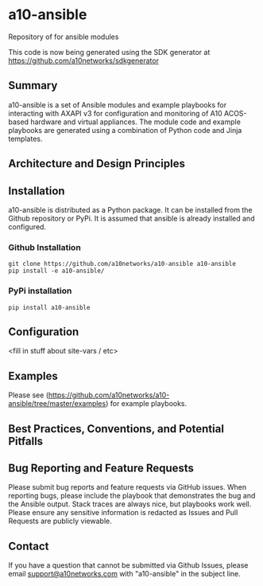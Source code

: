 # a10-ansible
Repository of for ansible modules

This code is now being generated using the SDK generator at https://github.com/a10networks/sdkgenerator

## Summary
a10-ansible is a set of Ansible modules and example playbooks for interacting with AXAPI v3 for configuration and monitoring of A10 ACOS-based hardware and virtual appliances. The module code and example playbooks are generated using a combination of Python code and Jinja templates.

## Architecture and Design Principles
<Fill in>

## Installation
a10-ansible is distributed as a Python package. It can be installed from the Github repository or PyPi. It is assumed that ansible is already installed and configured.

### Github Installation
~~~
git clone https://github.com/a10networks/a10-ansible a10-ansible
pip install -e a10-ansible/
~~~
### PyPi installation
~~~
pip install a10-ansible
~~~

## Configuration
<fill in stuff about site-vars / etc>

## Examples
Please see (https://github.com/a10networks/a10-ansible/tree/master/examples) for example playbooks.

## Best Practices, Conventions, and Potential Pitfalls

## Bug Reporting and Feature Requests
Please submit bug reports and feature requests via GitHub issues. When reporting bugs, please include the playbook that demonstrates the bug and the Ansible output. Stack traces are always nice, but playbooks work well. Please ensure any sensitive information is redacted as Issues and Pull Requests are publicly viewable.

## Contact
If you have a question that cannot be submitted via Github Issues, please email support@a10networks.com with "a10-ansible" in the subject line. 
